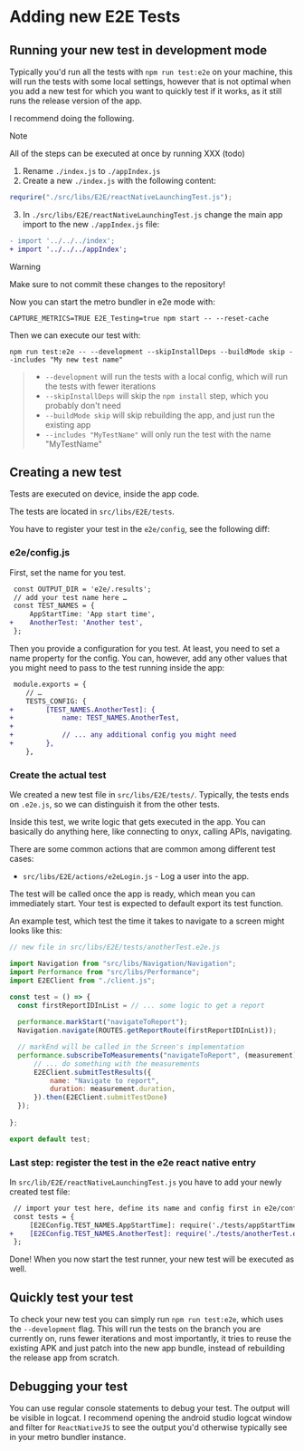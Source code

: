 # Adding new E2E Tests

## Running your new test in development mode

Typically you'd run all the tests with `npm run test:e2e` on your machine,
this will run the tests with some local settings, however that is not
optimal when you add a new test for which you want to quickly test if it works, as it
still runs the release version of the app.

I recommend doing the following.

> [!NOTE]
> All of the steps can be executed at once by running XXX (todo)

1. Rename `./index.js` to `./appIndex.js`
2. Create a new `./index.js` with the following content:
```js
requrire("./src/libs/E2E/reactNativeLaunchingTest.js");
```
3. In `./src/libs/E2E/reactNativeLaunchingTest.js` change the main app import to the new `./appIndex.js` file:
```diff
- import '../../../index';
+ import '../../../appIndex';
```

> [!WARNING]
> Make sure to not commit these changes to the repository!

Now you can start the metro bundler in e2e mode with:

```
CAPTURE_METRICS=TRUE E2E_Testing=true npm start -- --reset-cache
```

Then we can execute our test with:

```
npm run test:e2e -- --development --skipInstallDeps --buildMode skip --includes "My new test name"
```

> - `--development` will run the tests with a local config, which will run the tests with fewer iterations
> - `--skipInstallDeps` will skip the `npm install` step, which you probably don't need
> - `--buildMode skip` will skip rebuilding the app, and just run the existing app
> - `--includes "MyTestName"` will only run the test with the name "MyTestName"



## Creating a new test

Tests are executed on device, inside the app code.

The tests are located in `src/libs/E2E/tests`.

You have to register your test in the `e2e/config`, see the following diff:

### e2e/config.js

First, set the name for you test.

```diff
 const OUTPUT_DIR = 'e2e/.results';
 // add your test name here …
 const TEST_NAMES = {
     AppStartTime: 'App start time',
+    AnotherTest: 'Another test',
 };
```

Then you provide a configuration for you test. At least, you need to
set a name property for the config. You can, however, add any other values
that you might need to pass to the test running inside the app:

```diff
 module.exports = {
    // …
    TESTS_CONFIG: {
+        [TEST_NAMES.AnotherTest]: {
+            name: TEST_NAMES.AnotherTest,
+
+            // ... any additional config you might need
+        },
    },
```

### Create the actual test

We created a new test file in `src/libs/E2E/tests/`. Typically, the 
tests ends on `.e2e.js`, so we can distinguish it from the other tests.

Inside this test, we write logic that gets executed in the app. You can basically do
anything here, like connecting to onyx, calling APIs, navigating.

There are some common actions that are common among different test cases:

- `src/libs/E2E/actions/e2eLogin.js` - Log a user into the app.

The test will be called once the app is ready, which mean you can immediately start.
Your test is expected to default export its test function.

An example test, which test the time it takes to navigate to a screen might looks like this:

```js
// new file in src/libs/E2E/tests/anotherTest.e2e.js

import Navigation from "src/libs/Navigation/Navigation";
import Performance from "src/libs/Performance";
import E2EClient from "./client.js";

const test = () => {
  const firstReportIDInList = // ... some logic to get a report
  
  performance.markStart("navigateToReport");
  Navigation.navigate(ROUTES.getReportRoute(firstReportIDInList));

  // markEnd will be called in the Screen's implementation
  performance.subscribeToMeasurements("navigateToReport", (measurement) => {
      // ... do something with the measurements
      E2EClient.submitTestResults({
          name: "Navigate to report",
          duration: measurement.duration,
      }).then(E2EClient.submitTestDone)
  });
    
};

export default test;
```

### Last step: register the test in the e2e react native entry

In `src/lib/E2E/reactNativeLaunchingTest.js` you have to add your newly created
test file:

```diff
 // import your test here, define its name and config first in e2e/config.js
 const tests = {
     [E2EConfig.TEST_NAMES.AppStartTime]: require('./tests/appStartTimeTest.e2e').default,
+    [E2EConfig.TEST_NAMES.AnotherTest]: require('./tests/anotherTest.e2e').default,
 };
```

Done! When you now start the test runner, your new test will be executed as well.

## Quickly test your test

To check your new test you can simply run `npm run test:e2e`, which uses the
`--development` flag. This will run the tests on the branch you are currently on, runs fewer iterations and most importantly, it tries to reuse the existing APK and just patch into the new app bundle, instead of rebuilding the release app from scratch.

## Debugging your test

You can use regular console statements to debug your test. The output will be visible
in logcat. I recommend opening the android studio logcat window and filter for `ReactNativeJS` to see the output you'd otherwise typically see in your metro bundler instance.

